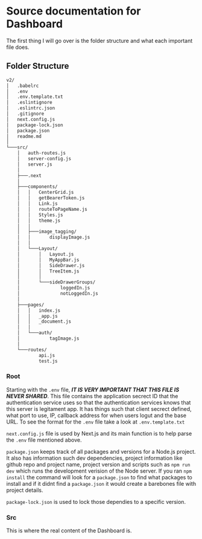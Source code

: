 # Source documentation for Dashboard

The first thing I will go over is the folder structure and what each important file does.

## Folder  Structure

```bash
v2/ 
│   .babelrc
│   .env  
│   .env.template.txt  
│   .eslintignore  
│   .eslintrc.json  
│   .gitignore  
│   next.config.js  
│   package-lock.json  
│   package.json  
│   readme.md  
│  
└───src/  
    │   auth-routes.js  
    │   server-config.js  
    │   server.js  
    │  
    ├───.next  
    │  
    ├───components/  
    │   │   CenterGrid.js  
    │   │   getBearerToken.js  
    │   │   Link.js  
    │   │   routeToPageName.js  
    │   │   Styles.js  
    │   │   theme.js  
    │   │  
    │   ├───image_tagging/  
    │   │       displayImage.js  
    │   │  
    │   └───Layout/
    │       │   Layout.js  
    │       │   MyAppBar.js  
    │       │   SideDrawer.js  
    │       │   TreeItem.js  
    │       │  
    │       └───sideDrawerGroups/  
    │               loggedIn.js  
    │               notLoggedIn.js  
    │
    ├───pages/
    │   │   index.js  
    │   │   _app.js  
    │   │   _document.js  
    │   │  
    │   └───auth/  
    │           tagImage.js  
    │  
    └───routes/  
            api.js  
            test.js  
```

### Root

Starting with the `.env` file, ***IT IS VERY IMPORTANT THAT THIS FILE IS NEVER SHARED***. This file contains the application secrect ID that the authentication service uses so that the authentication services knows that this server is legitament app. It has things such that client secrect defined, what port to use, IP, callback address for when users logut and the base URL. To see the format for the `.env` file take a look at `.env.template.txt`

`next.config.js` file is used by Next.js and its main function is to help parse the `.env` file mentioned above.

`package.json` keeps track of all packages and versions for a Node.js project. It also has information such dev dependencies, project information like github repo and project name, project version and scripts such as `npm run dev` which runs the development verision of the Node server. If you ran `npm install` the command will look for a `package.json` to find what packages to install and if it didnt find a `package.json` it would create a barebones file with project details.

`package-lock.json` is used to lock those dependies to a specific version.

### Src

This is where the real content of the Dashboard is.

